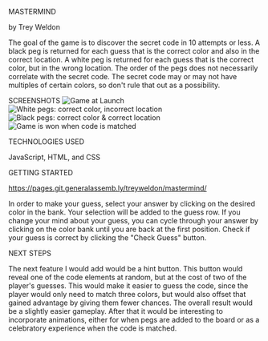 MASTERMIND

by Trey Weldon

The goal of the game is to discover the secret code in 10 attempts or less. A black peg is returned for each guess that is the correct color and also in the correct location. A white peg is returned for each guess that is the correct color, but in the wrong location. The order of the pegs does not necessarily correlate with the secret code. The secret code may or may not have multiples of certain colors, so don't rule that out as a possibility. 

SCREENSHOTS
![Game at Launch](https://media.git.generalassemb.ly/user/51936/files/72a9b5e1-f464-4644-ba06-b6eb24c6a851)
![White pegs: correct color, incorrect location](https://media.git.generalassemb.ly/user/51936/files/a9387f40-2bff-4df6-8b6b-24425b4bf3d8)
![Black pegs: correct color & correct location](https://media.git.generalassemb.ly/user/51936/files/31c48511-dcbc-49b4-ba2a-85a9c90af59e)
![Game is won when code is matched](https://media.git.generalassemb.ly/user/51936/files/adeff3e7-f0e6-41dc-af4f-ec6a1250640b)


TECHNOLOGIES USED

JavaScript, HTML, and CSS 

GETTING STARTED 

https://pages.git.generalassemb.ly/treyweldon/mastermind/

In order to make your guess, select your answer by clicking on the desired color in the bank. Your selection will be added to the guess row. If you change your mind about your guess, you can cycle through your answer by clicking on the color bank until you are back at the first position. Check if your guess is correct by clicking the "Check Guess" button.

NEXT STEPS

The next feature I would add would be a hint button. This button would reveal one of the code elements at random, but at the cost of two of the player's guesses. This would make it easier to guess the code, since the player would only need to match three colors, but would also offset that gained advantage by giving them fewer chances. The overall result would be a slightly easier gameplay. After that it would be interesting to incorporate animations, either for when pegs are added to the board or as a celebratory experience when the code is matched.
